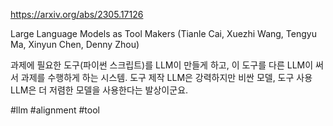 https://arxiv.org/abs/2305.17126

Large Language Models as Tool Makers (Tianle Cai, Xuezhi Wang, Tengyu Ma, Xinyun Chen, Denny Zhou)

과제에 필요한 도구(파이썬 스크립트)를 LLM이 만들게 하고, 이 도구를 다른 LLM이 써서 과제를 수행하게 하는 시스템. 도구 제작 LLM은 강력하지만 비싼 모델, 도구 사용 LLM은 더 저렴한 모델을 사용한다는 발상이군요.

#llm #alignment #tool 